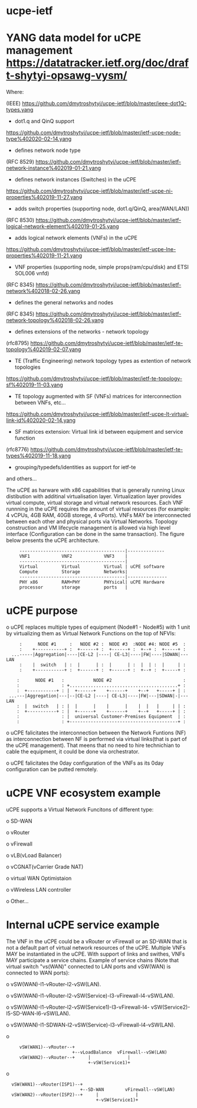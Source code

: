 # ucpe-ietf

# YANG data model for uCPE management https://datatracker.ietf.org/doc/draft-shytyi-opsawg-vysm/

Where:


(IEEE) https://github.com/dmytroshytyi/ucpe-ietf/blob/master/ieee-dot1Q-types.yang 
   - dot1.q and QinQ support

https://github.com/dmytroshytyi/ucpe-ietf/blob/master/ietf-ucpe-node-type%402020-02-14.yang 
   - defines network node type

(RFC 8529) https://github.com/dmytroshytyi/ucpe-ietf/blob/master/ietf-network-instance%402019-01-21.yang 
   - defines network instances (Switches) in the uCPE

https://github.com/dmytroshytyi/ucpe-ietf/blob/master/ietf-ucpe-ni-properties%402019-11-27.yang 
   - adds switch properties (supporting node, dot1.q/QinQ, area(WAN/LAN))

(RFC 8530) https://github.com/dmytroshytyi/ucpe-ietf/blob/master/ietf-logical-network-element%402019-01-25.yang 
   - adds logical network elements (VNFs) in the uCPE

https://github.com/dmytroshytyi/ucpe-ietf/blob/master/ietf-ucpe-lne-properties%402019-11-21.yang 
   - VNF properties (supporting node, simple props(ram/cpu/disk) and ETSI SOL006 vnfd)

(RFC 8345) https://github.com/dmytroshytyi/ucpe-ietf/blob/master/ietf-network%402018-02-26.yang 
   - defines the general networks and nodes

(RFC 8345) https://github.com/dmytroshytyi/ucpe-ietf/blob/master/ietf-network-topology%402018-02-26.yang 
   - defines extensions of the networks - network topology

(rfc8795) https://github.com/dmytroshytyi/ucpe-ietf/blob/master/ietf-te-topology%402019-02-07.yang 
   - TE (Traffic Engineering) network topology types as extention of network topologies

https://github.com/dmytroshytyi/ucpe-ietf/blob/master/ietf-te-topology-sf%402019-11-03.yang 
   - TE topology augmented with SF (VNFs) matrices for interconnection between VNFs, etc...

https://github.com/dmytroshytyi/ucpe-ietf/blob/master/ietf-ucpe-lt-virtual-link-id%402020-02-14.yang 
   - SF matrices extension: Virtual link id between equipment and service function 

(rfc8776) https://github.com/dmytroshytyi/ucpe-ietf/blob/master/ietf-te-types%402019-11-18.yang 
   - grouping/typedefs/identities as support for ietf-te

and others...






   The uCPE as harware with x86
   capabilities that is generally running Linux distibution with
   additinal virtualisation layer.  Virtualization layer provides
   virtual compute, virtual storage and virtual network resources.  Each
   VNF runnning in the uCPE requires the amount of virtual resources
   (for example: 4 vCPUs, 4GB RAM, 40GB storege, 4 vPorts).  VNFs MAY be
   interconnected between each other and physical ports via Virtual
   Networks.  Topology construction and VM lifecycle management is
   allowed via high level interface (Configuration can be done in the
   same transaction).  The figure below presents the uCPE architecture.

         ----------------------------------------|--------------
         VNF1            VNF2            VNF3    |
         ----------------------------------------|
         Virtual         Virtual         Virtual | uCPE software
         Compute         Storage         Networks|
         ----------------------------------------|---------------
         PHY x86         RAM+PHY         PHYsical| uCPE Hardware
         processor       storage         ports   |



 # uCPE purpose

   o  uCPE replaces multiple types of equipment (Node#1 - Node#5) with 1
      unit by virtualizing them as Virtual Network Functions on the top
      of NFVIs:
```
     :      NODE #1     :   NODE #2 :  NODE #3  :NODE #4: NODE #5  :
     :    +-----------+ :  +------+ :  +------+ :  +--+ :  +-----+ :
  ...-----|Aggregation|----|CE-L2 |----| CE-L3|----|FW|----|SDWAN|---LAN
     :    |  switch   | :  |      | :  |      | :  |  | :  |     | :
     :    +-----------+ :  +------+ :  +------+ :  +--+ :  +-----+ :
```

```
    :      NODE #1   :           NODE #2                           :
    :                : +.........................................+ :
    :  +-----------+ : |  +------+    +------+    +--+   +-----+ | :
 ...---|Aggregation|---|--|CE-L2 |----| CE-L3|----|FW|---|SDWAN|-|---LAN
    :  |  switch   | : |  |      |    |      |    |  |   |     | | :
    :  +-----------+ : |  +------+    +------+    +--+   +-----+ | :
    :                : |  universal Customer-Premises Equipment  | :
    :                : +-----------------------------------------+ :
```
   o  uCPE falicitates the interconnection between the Network Funtions
      (NF) as interconnection between NF is performed via virtual
      links(that is part of the uCPE management).  That meens that no
      need to hire technichian to cable the equipment, it could be done
      via orchestrator.

   o  uCPE falicitates the 0day configuration of the VNFs as its 0day
      configuration can be putted remotely.


# uCPE VNF ecosystem example

   uCPE supports a Virtual Network Funcitons of different type:

   o  SD-WAN

   o  vRouter

   o  vFirewall

   o  vLB(vLoad Balancer)

   o  vCGNAT(vCarrier Grade NAT)

   o  virtual WAN Optimistaion

   o  vWireless LAN controller

   o  Other...
   
# Internal uCPE service example

   The VNF in the uCPE could be a vRouter or vFirewall or an SD-WAN that
   is not a default part of virtual network resources of the uCPE.
   Multiple VNFs MAY be instantiated in the uCPE.  With support of links
   and swithes, VNFs MAY participate a service chains.  Example of
   service chains (Note that virtual switch "vs(WAN)" connected to LAN
   ports and vSW(WAN) is connected to WAN ports):

   o  vSW(WAN)-l1-vRouter-l2-vSW(LAN).

   o  vSW(WAN)-l1-vRouter-l2-vSW(Service)-l3-vFirewall-l4-vSW(LAN).

   o  vSW(WAN)-l1-vRouter-l2-vSW(Service1)-l3-vFirewall-l4-
      vSW(Service2)-l5-SD-WAN-l6-vSW(LAN).

   o  vSW(WAN)-l1-SDWAN-l2-vSW(Service)-l3-vFirewall-l4-vSW(LAN).

   o

         vSW(WAN1)--vRouter--+
                             +--vLoadBalance  vFirewall--vSW(LAN)
         vSW(WAN2)--vRouter--+     |              |
                                   +-vSW(Service1)+

   o

      vSW(WAN1)--vRouter(ISP1)--+
                                +--SD-WAN        vFirewall--vSW(LAN)
      vSW(WAN2)--vRouter(ISP2)--+     |              |
                                      +-vSW(Service1)+
